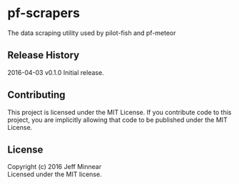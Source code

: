 # pf-scrapers

The data scraping utility used by pilot-fish and pf-meteor

## Release History
2016-04-03 v0.1.0 Initial release.

## Contributing
This project is licensed under the MIT License. If you contribute code to this project, you are implicitly allowing that code to be published under the MIT License.

## License
Copyright (c) 2016 Jeff Minnear  
Licensed under the MIT license.
